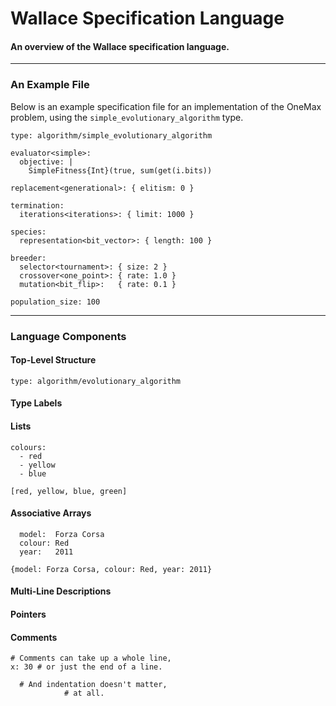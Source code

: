 # Wallace Specification Language
#### An overview of the Wallace specification language.

--------------------------------------------------------------------------------
### An Example File

Below is an example specification file for an implementation of the OneMax
problem, using the `simple_evolutionary_algorithm` type.

```
type: algorithm/simple_evolutionary_algorithm

evaluator<simple>:
  objective: |
    SimpleFitness{Int}(true, sum(get(i.bits))

replacement<generational>: { elitism: 0 }

termination:
  iterations<iterations>: { limit: 1000 }

species:
  representation<bit_vector>: { length: 100 }

breeder:
  selector<tournament>: { size: 2 }
  crossover<one_point>: { rate: 1.0 } 
  mutation<bit_flip>:   { rate: 0.1 }

population_size: 100
```

--------------------------------------------------------------------------------
### Language Components

#### Top-Level Structure

```
type: algorithm/evolutionary_algorithm
```

#### Type Labels

#### Lists

```
colours:
  - red
  - yellow
  - blue
```

```
[red, yellow, blue, green]
```

#### Associative Arrays

```
  model:  Forza Corsa
  colour: Red
  year:   2011
```

```
{model: Forza Corsa, colour: Red, year: 2011}
```

#### Multi-Line Descriptions

#### Pointers

#### Comments

```
# Comments can take up a whole line,
x: 30 # or just the end of a line.

  # And indentation doesn't matter,
            # at all.
```


